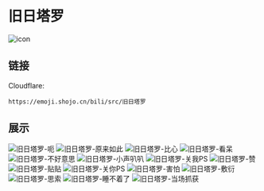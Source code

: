 # 旧日塔罗
![icon](https://emoji.shojo.cn/bili/src/旧日塔罗/icon.png)
## 链接
Cloudflare:
```
https://emoji.shojo.cn/bili/src/旧日塔罗
```
## 展示
![旧日塔罗-呃](https://emoji.shojo.cn/bili/src/旧日塔罗/旧日塔罗-呃.png)
![旧日塔罗-原来如此](https://emoji.shojo.cn/bili/src/旧日塔罗/旧日塔罗-原来如此.png)
![旧日塔罗-比心](https://emoji.shojo.cn/bili/src/旧日塔罗/旧日塔罗-比心.png)
![旧日塔罗-看呆](https://emoji.shojo.cn/bili/src/旧日塔罗/旧日塔罗-看呆.png)
![旧日塔罗-不好意思](https://emoji.shojo.cn/bili/src/旧日塔罗/旧日塔罗-不好意思.png)
![旧日塔罗-小声叭叭](https://emoji.shojo.cn/bili/src/旧日塔罗/旧日塔罗-小声叭叭.png)
![旧日塔罗-关我PS](https://emoji.shojo.cn/bili/src/旧日塔罗/旧日塔罗-关我PS.png)
![旧日塔罗-赞](https://emoji.shojo.cn/bili/src/旧日塔罗/旧日塔罗-赞.png)
![旧日塔罗-贴贴](https://emoji.shojo.cn/bili/src/旧日塔罗/旧日塔罗-贴贴.png)
![旧日塔罗-关你PS](https://emoji.shojo.cn/bili/src/旧日塔罗/旧日塔罗-关你PS.png)
![旧日塔罗-害怕](https://emoji.shojo.cn/bili/src/旧日塔罗/旧日塔罗-害怕.png)
![旧日塔罗-敷衍](https://emoji.shojo.cn/bili/src/旧日塔罗/旧日塔罗-敷衍.png)
![旧日塔罗-思索](https://emoji.shojo.cn/bili/src/旧日塔罗/旧日塔罗-思索.png)
![旧日塔罗-睡不着了](https://emoji.shojo.cn/bili/src/旧日塔罗/旧日塔罗-睡不着了.png)
![旧日塔罗-当场抓获](https://emoji.shojo.cn/bili/src/旧日塔罗/旧日塔罗-当场抓获.png)
